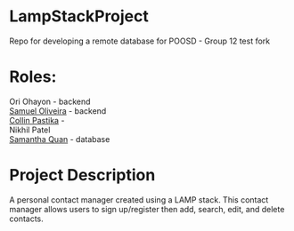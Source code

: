 # LampStackProject
Repo for developing a remote database for POOSD  - Group 12 test fork

# Roles:
Ori Ohayon - backend  
[Samuel Oliveira](https://github.com/soliveira3) - backend  
[Collin Pastika](https://github.com/cjpastika) -  
Nikhil Patel  
[Samantha Quan](https://github.com/samanthaquan) - database

# Project Description
A personal contact manager created using a LAMP stack. This contact manager allows users to sign up/register then add, search, edit, and delete contacts.
